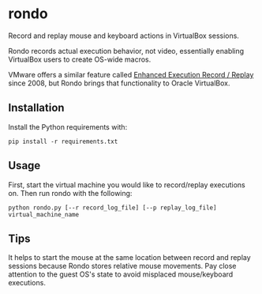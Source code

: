 rondo
=====

Record and replay mouse and keyboard actions in VirtualBox sessions.

Rondo records actual execution behavior, not video, essentially enabling VirtualBox users to create OS-wide macros.

VMware offers a similar feature called [Enhanced Execution Record / Replay](http://blogs.vmware.com/workstation/2008/04/enhanced-execut.html) since 2008, but Rondo brings that functionality to Oracle VirtualBox.

Installation
---
Install the Python requirements with:

    pip install -r requirements.txt

Usage
---
First, start the virtual machine you would like to record/replay executions on. Then run rondo with the following:

    python rondo.py [--r record_log_file] [--p replay_log_file] virtual_machine_name

Tips
---
It helps to start the mouse at the same location between record and replay sessions because Rondo stores relative mouse movements. Pay close attention to the guest OS's state to avoid misplaced mouse/keyboard executions.